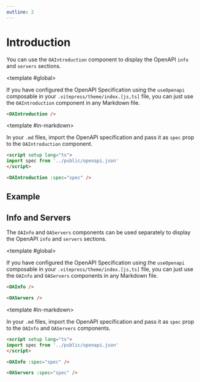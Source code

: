 ```yaml
---
outline: 2
---
```


<script setup>
import ScopeConfigurationTabs from '../.vitepress/theme/components/ScopeConfigurationTabs.vue'
</script>

# Introduction

You can use the `OAIntroduction` component to display the OpenAPI `info` and `servers` sections.

<ScopeConfigurationTabs>

<template #global>

If you have configured the OpenAPI Specification using the `useOpenapi` composable in your `.vitepress/theme/index.[js,ts]` file, you can just use the `OAIntroduction` component in any Markdown file.

```markdown
<OAIntroduction />
```

</template>

<template #in-markdown>

In your `.md` files, import the OpenAPI specification and pass it as `spec` prop to the `OAIntroduction` component.

```markdown
<script setup lang="ts">
import spec from '../public/openapi.json'
</script>

<OAIntroduction :spec="spec" />
```

</template>

</ScopeConfigurationTabs>

## Example

<SandboxIframe :sandbox-data="{sandboxView: 'preview', previewComponent: 'OAIntroduction', showSidebar: false}" :iframe-zoom="0.6" class="h-[70vh] max-h-[700px]" />

## Info and Servers

The `OAInfo` and `OAServers` components can be used separately to display the OpenAPI `info` and `servers` sections.

<ScopeConfigurationTabs>

<template #global>

If you have configured the OpenAPI Specification using the `useOpenapi` composable in your `.vitepress/theme/index.[js,ts]` file, you can just use the `OAInfo` and `OAServers` components in any Markdown file.

```markdown
<OAInfo />

<OAServers />
```

</template>

<template #in-markdown>

In your `.md` files, import the OpenAPI specification and pass it as `spec` prop to the `OAInfo` and `OAServers` components.

```markdown
<script setup lang="ts">
import spec from '../public/openapi.json'
</script>

<OAInfo :spec="spec" />

<OAServers :spec="spec" />
```

</template>

</ScopeConfigurationTabs>
